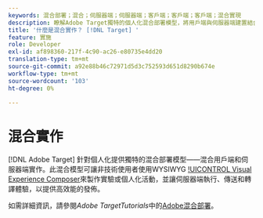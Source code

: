 ```yaml
---
keywords: 混合部署；混合；伺服器端；伺服器端；客戶端；客戶端；客戶端；混合實現
description: 瞭解Adobe Target獨特的個人化混合部署模型，將用戶端與伺服器端建置結合。
title: '什麼是混合實作？ [!DNL Target] '
feature: 實施
role: Developer
exl-id: af898360-217f-4c90-ac26-e80735e4dd20
translation-type: tm+mt
source-git-commit: a92e88b46c72971d5d3c752593d651d8290b674e
workflow-type: tm+mt
source-wordcount: '103'
ht-degree: 0%

---
```


# 混合實作

[!DNL Adobe Target] 針對個人化提供獨特的混合部署模型——混合用戶端和伺服器端實作。此混合模型可讓非技術使用者使用WYSIWYG [!UICONTROL Visual Experience Composer](VEC)來製作實驗或個人化活動，並讓伺服器端執行、傳送和轉譯體驗，以提供高效能的發佈。

如需詳細資訊，請參閱&#x200B;*Adobe TargetTutorials*&#x200B;中的[Adobe混合部署](https://experienceleague.adobe.com/docs/target-learn/tutorials/implementation/hybrid-deployment.html)。
